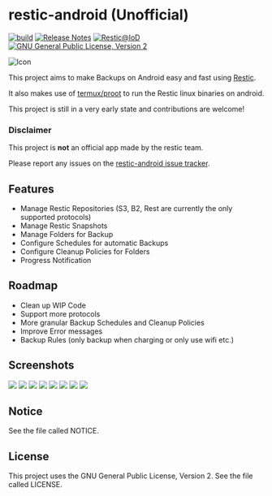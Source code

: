 # restic-android (Unofficial)

[![build](https://github.com/lhns/restic-android/actions/workflows/build.yml/badge.svg)](https://github.com/lhns/restic-android/actions/workflows/build.yml)
[![Release Notes](https://img.shields.io/github/release/lhns/restic-android.svg?maxAge=3600)](https://github.com/lhns/restic-android/releases/latest)
[![Restic@IoD](https://img.shields.io/endpoint?url=https://apt.izzysoft.de/fdroid/api/v1/shield/de.lolhens.resticui)](https://apt.izzysoft.de/fdroid/index/apk/de.lolhens.resticui)
[![GNU General Public License, Version 2](https://img.shields.io/github/license/lhns/restic-android.svg?maxAge=3600)](https://www.gnu.org/licenses/gpl-2.0.html)

![Icon](https://raw.githubusercontent.com/lhns/restic-android/main/screenshots/icon.png)

This project aims to make Backups on Android easy and fast using [Restic](https://restic.net).

It also makes use of [termux/proot](https://github.com/termux/proot) to run the Restic linux binaries on android.

This project is still in a very early state and contributions are welcome!

### Disclaimer
This project is **not** an official app made by the restic team.

Please report any issues on the [restic-android issue tracker](https://github.com/lhns/restic-android/issues).

## Features
- Manage Restic Repositories (S3, B2, Rest are currently the only supported protocols)
- Manage Restic Snapshots
- Manage Folders for Backup
- Configure Schedules for automatic Backups
- Configure Cleanup Policies for Folders
- Progress Notification

## Roadmap
- Clean up WIP Code
- Support more protocols
- More granular Backup Schedules and Cleanup Policies
- Improve Error messages
- Backup Rules (only backup when charging or only use wifi etc.)

## Screenshots
![](https://raw.githubusercontent.com/lhns/restic-android/main/screenshots/repos.png)
![](https://raw.githubusercontent.com/lhns/restic-android/main/screenshots/repo-edit.png)
![](https://raw.githubusercontent.com/lhns/restic-android/main/screenshots/repo.png)
![](https://raw.githubusercontent.com/lhns/restic-android/main/screenshots/folders.png)
![](https://raw.githubusercontent.com/lhns/restic-android/main/screenshots/folder-edit.png)
![](https://raw.githubusercontent.com/lhns/restic-android/main/screenshots/folder.png)
![](https://raw.githubusercontent.com/lhns/restic-android/main/screenshots/snapshot.png)
![](https://raw.githubusercontent.com/lhns/restic-android/main/screenshots/about.png)

## Notice
See the file called NOTICE.

## License
This project uses the GNU General Public License, Version 2. See the file called LICENSE.

